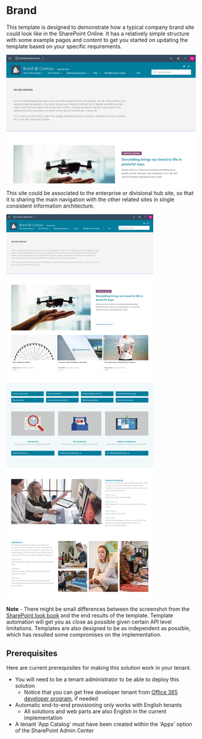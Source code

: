# Brand

This template is designed to demonstrate how a typical company brand site could look like in the SharePoint Online. It has a relatively simple structure with some example pages and content to get you started on updating the template based on your specific requirements.

![Brand at Contoso top pic](./top-brand.png)

This site could be associated to the enterprise or divisional hub site, so that it is sharing the main navigation with the other related sites in single consistent information architecture.

![Full layout](./full-layout-brand.png)

**Note** - There might be small differences between the screenshot from the [SharePoint look book](https://spdesign.azurewebsites.net) and the end results of the template. Template automation will get you as close as possible given certain API level limitations. Templates are also designed to be as independent as possible, which has resulted some compromises on the implementation.

## Prerequisites

Here are current prerequisites for making this solution work in your tenant.

- You will need to be a tenant administrator to be able to deploy this solution
    - Notice that you can get free developer tenant from [Office 365 developer program](https://developer.microsoft.com/en-us/office/dev-program), if needed
- Automatic end-to-end provisioning only works with English tenants
    - All solutions and web parts are also English in the current implementation
- A tenant 'App Catalog' must have been created within the 'Apps' option of the SharePoint Admin Center